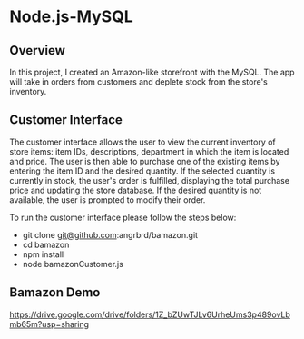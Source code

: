 # Node.js-MySQL

## Overview
In this project, I created an Amazon-like storefront with the MySQL. The app will take in orders from customers and deplete stock from the store's inventory. 

## Customer Interface

The customer interface allows the user to view the current inventory of store items: item IDs, descriptions, department in which the item is located and price. The user is then able to purchase one of the existing items by entering the item ID and the desired quantity. If the selected quantity is currently in stock, the user's order is fulfilled, displaying the total purchase price and updating the store database. If the desired quantity is not available, the user is prompted to modify their order.

To run the customer interface please follow the steps below:

- git clone git@github.com:angrbrd/bamazon.git
- cd bamazon
- npm install
- node bamazonCustomer.js

## Bamazon Demo
https://drive.google.com/drive/folders/1Z_bZUwTJLv6UrheUms3p489ovLbmb65m?usp=sharing

